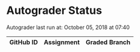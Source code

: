 # Autograder Status
Autograder last run at: October 05, 2018 at 07:40

| GitHub ID | Assignment | Graded Branch |
|-----------|------------|---------------|
